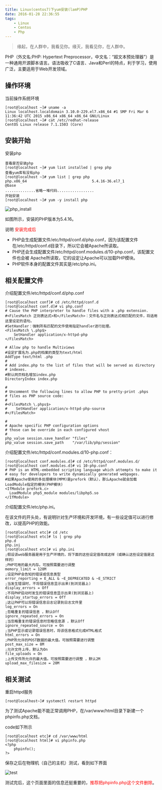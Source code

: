 ```yaml
---
title: Linux(centos7)下yum安装(lamP)PHP
date: 2016-01-28 22:36:55
tags:
    - Linux
    - Centos
    - Php
---
```


> 缘起，在人群中，我看见你。缘灭，我看见你，在人群中。

PHP（外文名:PHP: Hypertext Preprocessor，中文名：“超文本预处理器”）是一种通用开源脚本语言。语法吸收了C语言、Java和Perl的特点，利于学习，使用广泛，主要适用于Web开发领域。

<!-- more -->

## 操作环境

当前操作系统环境
```
[root@localhost ~]# uname -a
Linux localhost.localdomain 3.10.0-229.el7.x86_64 #1 SMP Fri Mar 6 11:36:42 UTC 2015 x86_64 x86_64 x86_64 GNU/Linux
[root@localhost ~]# cat /etc/redhat-release 
CentOS Linux release 7.1.1503 (Core) 
```

## 安装开始

安装php
```
查看是否安装php
[root@localhost ~]# yum list installed | grep php
查看yum库有没有php
[root@localhost ~]# yum list | grep php 
php.x86_64                              5.4.16-36.el7_1                @base 
..............省略一堆代码.................
开始安装
[root@localhost ~]# yum -y install php
```
![php_install](/img/201601/php/php_install.jpg)

如图所示，安装的PHP版本为5.4.16。

说明    <span style="color:red">安装完成后</span>

  * PHP会生成配置文件/etc/httpd/conf.d/php.conf，因为该配置文件在/etc/httpd/conf.d目录下，所以它会被Apache所读取。
  * PHP还会生成配置文件/etc/httpd/conf.modules.d/10-php.conf，该配置文件也会被   Apache所读取，它的设定让Apache可以加载PHP模块。
  * PHP软件本身的配置文件其实是/etc/php.ini。

## 相关配置文件

介绍配置文件/etc/httpd/conf.d/php.conf
```
[root@localhost conf]# cd /etc/httpd/conf.d
[root@localhost conf.d]# vi php.conf
# Cause the PHP interpreter to handle files with a .php extension.
#<FilesMatch 正则表达式>和</FilesMatch>：文件名与正则表达式相匹配的文件，将适用这里设定的语句。   
#SetHandler：强制所有匹配的文件使用指定handler进行处理。               
<FilesMatch \.php$>
    SetHandler application/x-httpd-php
</FilesMatch>

# Allow php to handle Multiviews
#设定扩展名为.php的档案的类型为text/html     
AddType text/html .php
#
# Add index.php to the list of files that will be served as directory
# indexes.
#默认网页档名增加index.php   
DirectoryIndex index.php

#
# Uncomment the following lines to allow PHP to pretty-print .phps
# files as PHP source code:
#
#<FilesMatch \.phps$>
#    SetHandler application/x-httpd-php-source
#</FilesMatch>

#
# Apache specific PHP configuration options
# those can be override in each configured vhost
#
php_value session.save_handler "files"
php_value session.save_path    "/var/lib/php/session"
```

介绍配置文件/etc/httpd/conf.modules.d/10-php.conf：
```
[root@localhost conf.modules.d]# cd /etc/httpd/conf.modules.d/
[root@localhost conf.modules.d]# vi 10-php.conf
# PHP is an HTML-embedded scripting language which attempts to make it
# easy for developers to write dynamically generated webpages.
#如果Apache使用的多处理模块(MPM)是prefork（默认），那么Apache就会加载LoadModule指定的模块(PHP模块) 
<IfModule prefork.c>
  LoadModule php5_module modules/libphp5.so
</IfModule>
```

介绍配置文件/etc/php.ini。

在该文件的开头处，有说明针对生产环境和开发环境，有一些设定值可以进行修改，以提高PHP的效能。
```
[root@localhost etc]# cd /etc
[root@localhost etc]# ls | grep php
php.d
php.ini
[root@localhost etc]# vi php.ini
;假设该web服务器是用于生产环境的，将下面的这些设定值改成这样（或确认这些设定值是这样的）
;PHP可用的最大内存。可按照需要进行调整 
memory_limit = 128M
;设定PHP会告知的错误或信息类型
error_reporting = E_ALL & ~E_DEPRECATED & ~E_STRICT
;当发生错误时，不将错误信息显示出来(到浏览器上)     
display_errors = Off
;不将PHP启动时发生的错误信息显示出来(到浏览器上) 
display_startup_errors = Off
;这让PHP可以将错误信息日志记录到日志文件里
log_errors = On
;忽略重复的错误信息 ，默认Off
ignore_repeated_errors = On
;当忽略重复的错误信息时忽略信息源 ，默认Off
ignore_repeated_source = On
;当PHP显示或记录错误信息时，将该信息格式化成HTML格式
html_errors = On
;PHP所允许的POST数据的最大值。可按照需要进行调整
post_max_size = 8M
;允许文件上传，默认为On
file_uploads = On
;上传文件所允许的最大值。可按照需要进行调整 ，默认2M
upload_max_filesize = 20M
```

## 相关测试

重启httpd服务
```
[root@localhost~]# systemctl restart httpd
```
为了测试Apache能不能正常调用PHP，在/var/www/html目录下新建一个phpinfo.php文档，

code如下所示
```
[root@localhost etc]# cd /var/www/html
[root@localhost html]# vi phpinfo.php
<?php
    phpinfo();
?>
```

保存之后在物理机（自己的主机）测试，看到如下界面

![test](/img/201601/php/test.jpg)


测试完后，这个页面里面的信息还挺重要的，<span style="color:red">推荐把phpinfo.php这个文件删除</span>。